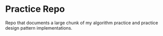 # Practice Repo

Repo that documents a large chunk of my algorithm practice and practice design pattern implementations.
